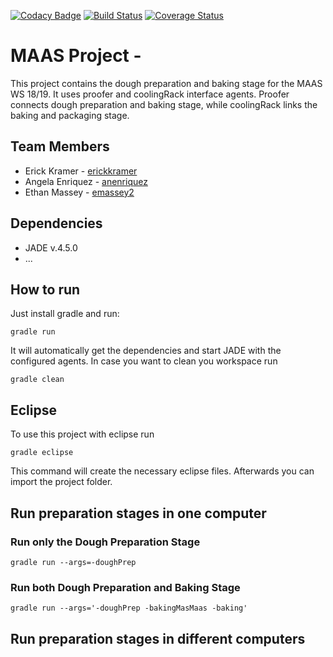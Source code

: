 [![Codacy Badge](https://api.codacy.com/project/badge/Grade/1dc6be5861c74cdf92f44356da3b9ff6)](https://app.codacy.com/app/anenriquez/ws18-project-mas_maas?utm_source=github.com&utm_medium=referral&utm_content=HBRS-MAAS/ws18-project-mas_maas&utm_campaign=Badge_Grade_Dashboard)
[![Build Status](https://travis-ci.org/HBRS-MAAS/ws18-project-mas_maas.svg?branch=master)](https://travis-ci.org/HBRS-MAAS/ws18-project-mas_maas)
[![Coverage Status](https://coveralls.io/repos/github/HBRS-MAAS/ws18-project-mas_maas/badge.svg?branch=master)](https://coveralls.io/github/HBRS-MAAS/ws18-project-mas_maas?branch=master)
# MAAS Project - <Team mas_MAAS>

This project contains the dough preparation and baking stage for the MAAS WS 18/19. It uses proofer and coolingRack interface agents. Proofer connects dough preparation and baking stage, while coolingRack links the baking and packaging stage.

## Team Members
*  Erick Kramer - [erickkramer](https://github.com/erickkramer)
*   Angela Enriquez - [anenriquez](https://github.com/anenriquez)
*   Ethan Massey - [emassey2](https://github.com/emassey2)

## Dependencies
* JADE v.4.5.0
* ...

## How to run
Just install gradle and run:

    gradle run

It will automatically get the dependencies and start JADE with the configured agents.
In case you want to clean you workspace run

    gradle clean

## Eclipse
To use this project with eclipse run

    gradle eclipse

This command will create the necessary eclipse files.
Afterwards you can import the project folder.

## Run preparation stages in one computer

### Run only the **Dough Preparation Stage**

    gradle run --args=-doughPrep

### Run both **Dough Preparation** and **Baking Stage**

    gradle run --args='-doughPrep -bakingMasMaas -baking'

## Run preparation stages in different computers
